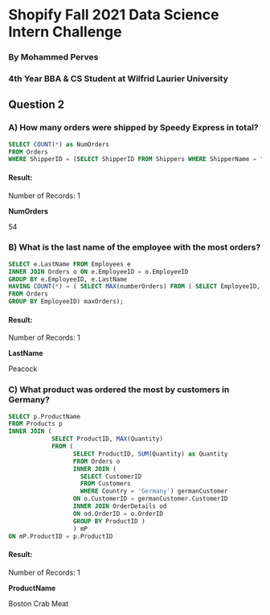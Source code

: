 # Shopify Fall 2021 Data Science Intern Challenge
### By Mohammed Perves
### 4th Year BBA & CS Student at Wilfrid Laurier University

## Question 2
### A) How many orders were shipped by Speedy Express in total?

```sql
SELECT COUNT(*) as NumOrders
FROM Orders 
WHERE ShipperID = (SELECT ShipperID FROM Shippers WHERE ShipperName = "Speedy Express");
```
#### Result:
Number of Records: 1  

**NumOrders**  

54


### B) What is the last name of the employee with the most orders?

```sql
SELECT e.LastName FROM Employees e 
INNER JOIN Orders o ON e.EmployeeID = o.EmployeeID 
GROUP BY e.EmployeeID, e.LastName 
HAVING COUNT(*) = (	SELECT MAX(numberOrders) FROM (	SELECT EmployeeID, COUNT(OrderID) AS numberOrders 
FROM Orders 
GROUP BY EmployeeID) maxOrders);
```
#### Result:
Number of Records: 1  

**LastName**  

Peacock


### C) What product was ordered the most by customers in Germany?

```sql
SELECT p.ProductName
FROM Products p
INNER JOIN (
            SELECT ProductID, MAX(Quantity)
            FROM (
                  SELECT ProductID, SUM(Quantity) as Quantity
                  FROM Orders o
                  INNER JOIN (
                    SELECT CustomerID
                    FROM Customers
                    WHERE Country = 'Germany') germanCustomer 
                  ON o.CustomerID = germanCustomer.CustomerID
                  INNER JOIN OrderDetails od
                  ON od.OrderID = o.OrderID
                  GROUP BY ProductID )
                  ) mP
ON mP.ProductID = p.ProductID
```

#### Result:
Number of Records: 1  

**ProductName**  

Boston Crab Meat
